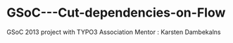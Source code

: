 GSoC---Cut-dependencies-on-Flow
===============================

GSoC 2013 project with TYPO3 Association
Mentor : Karsten Dambekalns
